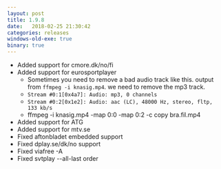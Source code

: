 ```yaml
---
layout: post
title: 1.9.8
date:   2018-02-25 21:30:42
categories: releases
windows-old-exe: true
binary: true
---
```


* Added support for cmore.dk/no/fi
* Added support for eurosportplayer
    * Sometimes you need to remove a bad audio track like this. output from `ffmpeg -i knasig.mp4`. we need to remove the mp3 track.
    * `Stream #0:1[0x4a7]: Audio: mp3, 0 channels`
    * `Stream #0:2[0x1e2]: Audio: aac (LC), 48000 Hz, stereo, fltp, 133 kb/s`
    * ffmpeg -i knasig.mp4 -map 0:0 -map 0:2 -c copy bra.fil.mp4
* Added support for ATG
* Added support for mtv.se
* Fixed aftonbladet embedded support
* Fixed dplay.se/dk/no support
* Fixed viafree -A
* Fixed svtplay --all-last order
